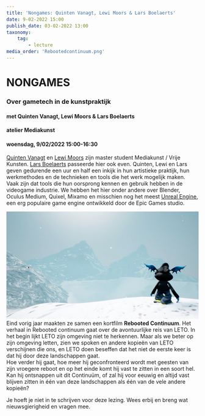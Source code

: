 ```yaml
---
title: 'Nongames: Quinten Vanagt, Lewi Moors & Lars Boelaerts'
date: 9-02-2022 15:00
publish_date: 03-02-2022 13:00
taxonomy:
    tag:
        - lecture
media_order: 'Rebootedcontinuum.png'
---
```

# NONGAMES
### Over gametech in de kunstpraktijk
#### met Quinten Vanagt, Lewi Moors & Lars Boelaerts
#### atelier Mediakunst
#### woensdag, 9/02/2022 15:00-16:30

[Quinten Vanagt](https://www.instagram.com/quinten2nite/) en [Lewi Moors](https://www.instagram.com/puss_99bb/) zijn master student Mediakunst / Vrije Kunsten. [Lars Boelaerts](https://www.instagram.com/larpiebabyomg/) passeerde hier ook even. Quinten, Lewi en Lars geven gedurende een uur en half een inkijk in hun artistieke praktijk, hun werkmethodes en de technieken en tools die het werk mogelijk maken. Vaak zijn dat tools die hun oorsprong kennen en gebruik hebben in de videogame industrie. We hebben het hier onder andere over Blender, Oculus Medium, Quixel, Mixamo en misschien nog het meest [Unreal Engine](https://www.unrealengine.com/), een erg populaire game engine ontwikkeld door de Epic Games studio.

![](Rebootedcontinuum.png)    
Eind vorig jaar maakten ze samen een kortfilm **Rebooted Continuum**. Het verhaal in Rebooted continuum gaat over de avontuurlijke reis van LETO. In het begin lijkt LETO zijn omgeving niet te herkennen. Maar als we beter op zijn omgeving letten, zien we spoken en andere kopieën van LETO verschijnen die ons, en LETO doen beseffen dat het niet de eerste keer is dat hij door deze landschappen gaat.    
Hoe verder hij gaat, hoe meer hij geconfronteerd wordt met geesten van zijn vroegere reboot en op het einde komt hij vast te zitten in een soort hel. Kan hij ontsnappen uit dit Continuüm, of zal hij voor eeuwig en altijd vast blijven zitten in één van deze landschappen als één van de vele andere kopieën?

Je hoeft je niet in te schrijven voor deze lezing. Wees erbij en breng wat nieuwsgierigheid en vragen mee. 
